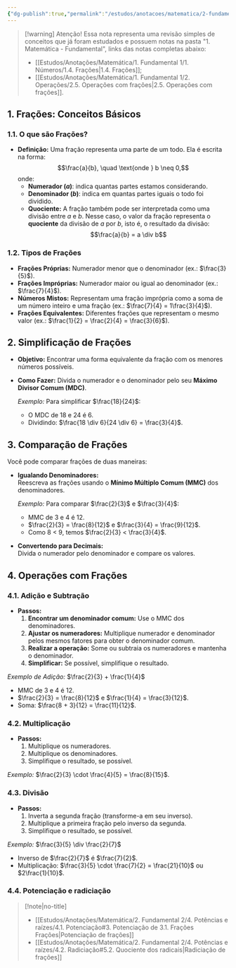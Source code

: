 ```yaml
---
{"dg-publish":true,"permalink":"/estudos/anotacoes/matematica/2-fundamental-2/3-fracoes/3-1-fracoes/"}
---
```


> [!warning] Atenção!
> Essa nota representa uma revisão simples de conceitos que já foram estudados e possuem notas na pasta "1. Matemática - Fundamental", links das notas completas abaixo:
> - [[Estudos/Anotações/Matemática/1. Fundamental 1/1. Números/1.4. Frações\|1.4. Frações]];
> - [[Estudos/Anotações/Matemática/1. Fundamental 1/2. Operações/2.5. Operações com frações\|2.5. Operações com frações]].

## 1. Frações: Conceitos Básicos

### 1.1. O que são Frações?

- **Definição:** Uma fração representa uma parte de um todo. Ela é escrita na forma:  
	$$\frac{a}{b}, \quad \text{onde } b \neq 0,$$
	onde:
	- **Numerador ($a$)**: indica quantas partes estamos considerando.
	- **Denominador ($b$)**: indica em quantas partes iguais o todo foi dividido.
	- **Quociente:** A fração também pode ser interpretada como uma divisão entre $a$ e $b$. Nesse caso, o valor da fração representa o **quociente** da divisão de $a$ por $b$, isto é, o resultado da divisão:$$\frac{a}{b} = a \div b$$

### 1.2. Tipos de Frações

- **Frações Próprias:** Numerador menor que o denominador (ex.: $\frac{3}{5}$).
- **Frações Impróprias:** Numerador maior ou igual ao denominador (ex.: $\frac{7}{4}$).
- **Números Mistos:** Representam uma fração imprópria como a soma de um número inteiro e uma fração (ex.: $\frac{7}{4} = 1\frac{3}{4}$).
- **Frações Equivalentes:** Diferentes frações que representam o mesmo valor (ex.: $\frac{1}{2} = \frac{2}{4} = \frac{3}{6}$).

## 2. Simplificação de Frações

- **Objetivo:** Encontrar uma forma equivalente da fração com os menores números possíveis.
- **Como Fazer:** Divida o numerador e o denominador pelo seu **Máximo Divisor Comum (MDC)**.
	
	*Exemplo:* Para simplificar $\frac{18}{24}$:
	
	- O MDC de 18 e 24 é 6.
	- Dividindo: $\frac{18 \div 6}{24 \div 6} = \frac{3}{4}$.

## 3. Comparação de Frações

Você pode comparar frações de duas maneiras:

- **Igualando Denominadores:**  
	Reescreva as frações usando o **Mínimo Múltiplo Comum (MMC)** dos denominadores.
	
	*Exemplo:* Para comparar $\frac{2}{3}$ e $\frac{3}{4}$:
	
	- MMC de 3 e 4 é 12.
	- $\frac{2}{3} = \frac{8}{12}$ e $\frac{3}{4} = \frac{9}{12}$.
	- Como 8 < 9, temos $\frac{2}{3} < \frac{3}{4}$.

- **Convertendo para Decimais:**  
	Divida o numerador pelo denominador e compare os valores.

## 4. Operações com Frações

### 4.1. Adição e Subtração

- **Passos:**
	1. **Encontrar um denominador comum:** Use o MMC dos denominadores.
	2. **Ajustar os numeradores:** Multiplique numerador e denominador pelos mesmos fatores para obter o denominador comum.
	3. **Realizar a operação:** Some ou subtraia os numeradores e mantenha o denominador.
	4. **Simplificar:** Se possível, simplifique o resultado.

*Exemplo de Adição:* $\frac{2}{3} + \frac{1}{4}$

- MMC de 3 e 4 é 12.
- $\frac{2}{3} = \frac{8}{12}$ e $\frac{1}{4} = \frac{3}{12}$.
- Soma: $\frac{8 + 3}{12} = \frac{11}{12}$.

### 4.2. Multiplicação

- **Passos:**
	1. Multiplique os numeradores.
	2. Multiplique os denominadores.
	3. Simplifique o resultado, se possível.

*Exemplo:* $\frac{2}{3} \cdot \frac{4}{5} = \frac{8}{15}$.

### 4.3. Divisão

- **Passos:**
	1. Inverta a segunda fração (transforme-a em seu inverso).
	2. Multiplique a primeira fração pelo inverso da segunda.
	3. Simplifique o resultado, se possível.

*Exemplo:* $\frac{3}{5} \div \frac{2}{7}$

- Inverso de $\frac{2}{7}$ é $\frac{7}{2}$.
- Multiplicação: $\frac{3}{5} \cdot \frac{7}{2} = \frac{21}{10}$ ou $2\frac{1}{10}$.

### 4.4. Potenciação e radiciação

> [!note|no-title]
> - [[Estudos/Anotações/Matemática/2. Fundamental 2/4. Potências e raízes/4.1. Potenciação#3. Potenciação de 3.1. Frações Frações\|Potenciação de frações]]
> - [[Estudos/Anotações/Matemática/2. Fundamental 2/4. Potências e raízes/4.2. Radiciação#5.2. Quociente dos radicais\|Radiciação de frações]]
